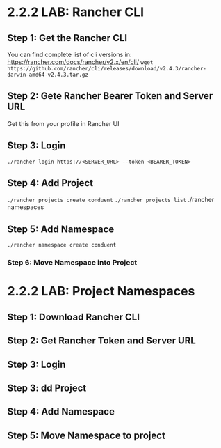 # 2.2.2 LAB: Rancher CLI
## Step 1: Get the Rancher CLI
You can find complete list of cli versions in: https://rancher.com/docs/rancher/v2.x/en/cli/
`wget https://github.com/rancher/cli/releases/download/v2.4.3/rancher-darwin-amd64-v2.4.3.tar.gz`

## Step 2: Gete Rancher Bearer Token and Server URL
Get this from your profile in Rancher UI

## Step 3: Login
`./rancher login https://<SERVER_URL> --token <BEARER_TOKEN>`

## Step 4: Add Project
`./rancher projects create conduent`
`./rancher projects list`
./rancher namespaces

## Step 5: Add Namespace
`./rancher namespace create conduent`

### Step 6: Move Namespace into Project
# 2.2.2 LAB: Project Namespaces
## Step 1: Download Rancher CLI
## Step 2: Get Rancher Token and Server URL
## Step 3: Login
## Step 3: dd Project
## Step 4: Add Namespace
## Step 5: Move Namespace to project